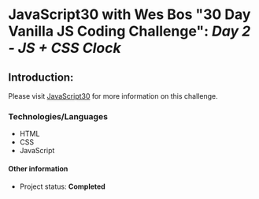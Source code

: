 # JavaScript30 with Wes Bos "30 Day Vanilla JS Coding Challenge": *Day 2 - JS + CSS Clock*

## Introduction: 
 
Please visit <a href="https://javascript30.com/" target="_blank">JavaScript30</a> for more information on this challenge. 

### Technologies/Languages

* HTML
* CSS
* JavaScript

#### Other information

* Project status: **Completed**



